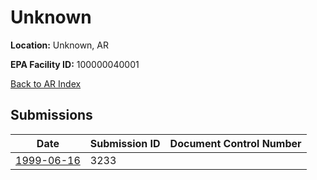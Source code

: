 # Unknown

**Location:** Unknown, AR

**EPA Facility ID:** 100000040001

[Back to AR Index](../../index.md)

## Submissions

| Date | Submission ID | Document Control Number |
|------|--------------|-------------------------|
| [1999-06-16](submissions/3233.md) | 3233 |  |
